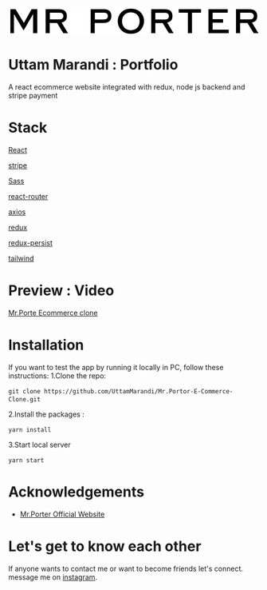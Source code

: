 <p align="center">
  <img src="/public/mrportor.png" />
</p>

# Uttam Marandi : Portfolio

A react ecommerce website integrated with redux, node js backend and stripe payment

# Stack

[React](https://reactjs.org/docs/getting-started.html)

[stripe](https://stripe.com/docs)

[Sass](https://sass-lang.com/documentation)

[react-router](https://reactrouter.com/docs/en/v6)

[axios](https://axios-http.com/docs/intro)

[redux](https://redux.js.org/introduction/getting-started)

[redux-persist](https://react-redux-firebase.com/docs/integrations/redux-persist.html)

[tailwind](https://tailwindcss.com/docs/installation)

# Preview : Video

[Mr.Porte Ecommerce clone](https://uttam-marandi-portfolio.vercel.app/)

# Installation

If you want to test the app by running it locally in PC, follow these instructions:
1.Clone the repo:

```
git clone https://github.com/UttamMarandi/Mr.Portor-E-Commerce-Clone.git
```

2.Install the packages :

```
yarn install
```

3.Start local server

```
yarn start
```

# Acknowledgements

- [Mr.Porter Official Website](https://www.mrporter.com/)

# Let's get to know each other

If anyone wants to contact me or want to become friends let's connect.
message me on [instagram](https://www.instagram.com/uttam.marandi_s/).
